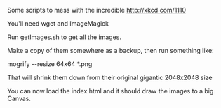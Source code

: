 Some scripts to mess with the incredible http://xkcd.com/1110



You'll need wget and ImageMagick

Run getImages.sh to get all the images.  

Make a copy of them somewhere as a backup, then run something like:

mogrify --resize 64x64 *.png

That will shrink them down from their original gigantic 2048x2048 size


You can now load the index.html and it should draw the images to a big Canvas.
